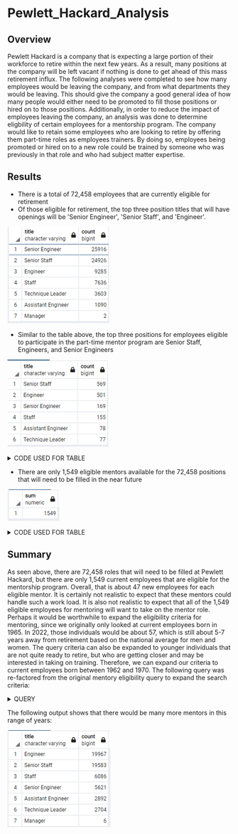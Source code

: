 # Pewlett_Hackard_Analysis

## Overview
Pewlett Hackard is a company that is expecting a large portion of their workforce to retire within the next few years.  As a result, many positions at the company will be left vacant if nothing is done to get ahead of this mass retirement influx.  The following analyses were completed to see how many employees would be leaving the company, and from what departments they would be leaving.  This should give the company a good general idea of how many people would either need to be promoted to fill those positions or hired on to those positions.  Additionally, in order to reduce the impact of employees leaving the company, an analysis was done to determine eligbility of certain employees for a mentorship program.  The company would like to retain some employees who are looking to retire by offering them part-time roles as employees trainers.  By doing so, employees being promoted or hired on to a new role could be trained by someone who was previously in that role and who had subject matter expertise.

## Results
* There is a total of 72,458 employees that are currently eligible for retirement
* Of those eligible for retirement, the top three position titles that will have openings will be 'Senior Engineer', 'Senior Staff', and 'Engineer'.  

![retirement_titles](https://github.com/Mots94/Pewlett_Hackard_Analysis/blob/main/Data/retirement_titles.PNG)

* Similar to the table above, the top three positions for employees eligible to participate in the part-time mentor program are Senior Staff, Engineers, and Senior Engineers

![mentor_titles](https://github.com/Mots94/Pewlett_Hackard_Analysis/blob/main/Data/mentor_titles.PNG)


<details><summary>CODE USED FOR TABLE</summary>
<p>

```
SELECT me.title, COUNT(me.title) 
INTO mentor_titles
FROM mentors me
GROUP BY (me.title)
ORDER BY COUNT(me.title) DESC;
```

<p>
</details>

* There are only 1,549 eligible mentors available for the 72,458 positions that will need to be filled in the near future

![mentor_titles_sum](https://github.com/Mots94/Pewlett_Hackard_Analysis/blob/main/Data/mentor_titles_sum.PNG)


<details><summary>CODE USED FOR TABLE</summary>
<p>

```
SELECT SUM(count)
FROM mentor_titles;
```

<p>
</details>

## Summary
As seen above, there are 72,458 roles that will need to be filled at Pewlett Hackard, but there are only 1,549 current employees that are eligible for the mentorship program.  Overall, that is about 47 new employees for each eligible mentor.  It is certainly not realistic to expect that these mentors could handle such a work load.  It is also not realistic to expect that all of the 1,549 eligible employees for mentoring will want to take on the mentor role.  Perhaps it would be worthwhile to expand the eligibility criteria for mentoring, since we originally only looked at current employees born in 1965.  In 2022, those individuals would be about 57, which is still about 5-7 years away from retirement based on the national average for men and women.  The query criteria can also be expanded to younger individuals that are not quite ready to retire, but who are getting closer and may be interested in taking on training.  Therefore, we can expand our criteria to current employees born between 1962 and 1970. The following query was re-factored from the original mentory eligibility query to expand the search criteria:

<details><summary>QUERY</summary>
<p>

```
SELECT DISTINCT ON (e.emp_no)
	e.emp_no,
	e.first_name,
	e.last_name,
	e.birth_date,
	de.from_date,
	de.to_date,
	ti.title
INTO mentors_expanded
FROM employees e
	JOIN dept_emp de
		ON (e.emp_no = de.emp_no)
	JOIN titles ti
		ON (e.emp_no = ti.emp_no)
WHERE de.to_date = '9999-01-01'
	AND e.birth_date BETWEEN '1962-01-01' AND '1970-12-31'
ORDER BY e.emp_no, ti.title;
```

<p>
</details>

The following output shows that there would be many more mentors in this range of years:

![mentors_expanded](https://github.com/Mots94/Pewlett_Hackard_Analysis/blob/main/Data/mentor_titles_expanded.PNG)